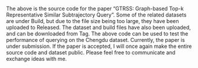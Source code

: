 The above is the source code for the paper “GTRSS: Graph-based Top-k Representative Similar
Subtrajectory Query”. Some of the related datasets are under Build, but due to the file size being too large, they have been uploaded to Released. 
The dataset and build files have also been uploaded, and can be downloaded from Tag. 
The above code can be used to test the performance of querying on the Chengdu dataset. Currently, 
the paper is under submission. If the paper is accepted, I will once again make the entire source code and dataset public.
Please feel free to communicate and exchange ideas with me.
